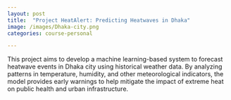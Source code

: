 ```yaml
---
layout: post
title:  "Project HeatAlert: Predicting Heatwaves in Dhaka"
image: /images/Dhaka-city.png
categories: course-personal

---
```


This project aims to develop a machine learning-based system to forecast heatwave events in Dhaka city using historical weather data. By analyzing patterns in temperature, humidity, and other meteorological indicators, the model provides early warnings to help mitigate the impact of extreme heat on public health and urban infrastructure.